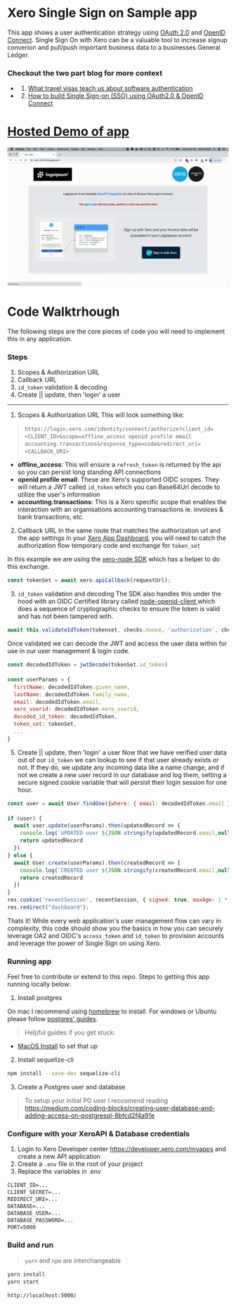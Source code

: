 # Xero Single Sign on Sample app
This app shows a user authentication strategy using [OAuth 2.0](https://oauth.net/2/) and [OpenID Connect](https://openid.net/connect/). Single Sign On with Xero can be a valuable tool to increase signup converion and pull/push important business data to a businesses General Ledger.

### Checkout the two part blog for more context
* 1) [What travel visas teach us about software authentication](#TODO-medium-link)
* 2) [How to build Single Sign-on (SSO) using OAuth2.0 & OpenID Connect](#TODO-medium-link)

# <a href="https://xero-sso.herokuapp.com" target="_blank">Hosted Demo of app</a>
![sso-demo](/sso-vid.gif)

# Code Walktrhough
The following steps are the core pieces of code you will need to implement this in any application.

### Steps 
1. Scopes & Authorization URL
2. Callback URL
3. `id_token` validation & decoding
5. Create || update, then 'login' a user

---
1. Scopes & Authorization URL
This will look something like:
> `https://login.xero.com/identity/connect/authorize?client_id=<CLIENT_ID>&scope=offline_access openid profile email accounting.transactions&response_type=code&redirect_uri=<CALLBACK_URI>`

* **offline_access**: This will ensure a `refresh_token` is returned by the api so you can persist long standing API connections
* **openid profile email**: These are Xero's supported OIDC scopes. They will return a JWT called `id_token` which you can Base64Url decode to utilize the user's information
* **accounting.transactions**: This is a Xero specific scope that enables the interaction with an organisations accounting transactions ie. invoices & bank transactions, etc.

2. Callback URL
In the same route that matches the authorization url and the app settings in your [Xero App Dashboard](https://developer.xero.com/myapps/), you will need to catch the authorization flow temporary code and exchange for `token_set`

In this example we are using the [xero-node SDK](https://github.com/XeroAPI/xero-node) which has a helper to do this exchange.
```javascript
const tokenSet = await xero.apiCallback(requestUrl);
```

3. `id_token` validation and decoding
The SDK also handles this under the hood with an OIDC Certified library called [node-openid-client ](https://openid.net/developers/certified/) which does a sequence of cryptographic checks to ensure the token is valid and has not been tampered with.
```javascript
await this.validateIdToken(tokenset, checks.nonce, 'authorization', checks.max_age, checks.state);
```
Once validated we can decode the JWT and access the user data within for use in our user management & login code.
```javascript
const decodedIdToken = jwtDecode(tokenSet.id_token)

const userParams = {
  firstName: decodedIdToken.given_name,
  lastName: decodedIdToken.family_name,
  email: decodedIdToken.email,
  xero_userid: decodedIdToken.xero_userid,
  decoded_id_token: decodedIdToken,
  token_set: tokenSet,
  ...
}
```

5. Create || update, then 'login' a user
Now that we have verified user data out of our `id_token` we can lookup to see if that user already exists or not. If they do, we update any incoming data like a name change, and if not we create a new user record in our database and log them, setting a secure signed cookie variable that will persist their login session for one hour.
```javascript
const user = await User.findOne({where: { email: decodedIdToken.email }})

if (user) {
  await user.update(userParams).then(updatedRecord => {
    console.log(`UPDATED user ${JSON.stringify(updatedRecord.email,null,2)}`)
    return updatedRecord
  })
} else {
  await User.create(userParams).then(createdRecord => {
    console.log(`CREATED user ${JSON.stringify(createdRecord.email,null,2)}`)
    return createdRecord
  })
}
res.cookie('recentSession', recentSession, { signed: true, maxAge: 1 * 60 * 60 * 1000 }) // 1 hour
res.redirect("dashboard");
```

Thats it! While every web application's user management flow can vary in complexity, this code should show you the basics in how you can securely leverage OA2 and OIDC's `access_token` and `id_token` to provision accounts and leverage the power of Single Sign on using Xero.


### Running app
Feel free to contribute or extend to this repo. Steps to getting this app running locally below:

1. Install postgres

On mac I recommend using [homebrew](https://wiki.postgresql.org/wiki/Homebrew) to install. For windows or Ubuntu please follow [postgres' guides](https://www.postgresql.org/download/).
> Helpful guides if you get stuck:
* [MacOS Install](https://www.robinwieruch.de/postgres-sql-macos-setup) to set that up

2) Install sequelize-cli
```bash
npm install --save-dev sequelize-cli
```
3) Create a Postgres user and database
> To setup your initial PG user I reccomend reading https://medium.com/coding-blocks/creating-user-database-and-adding-access-on-postgresql-8bfcd2f4a91e

### Configure with your XeroAPI & Database credentials
1) Login to Xero Developer center https://developer.xero.com/myapps and create a new API application
2) Create a `.env` file in the root of your project
3) Replace the variables in .env
```
CLIENT_ID=...
CLIENT_SECRET=...
REDIRECT_URI=...
DATABASE=...
DATABASE_USER=...
DATABASE_PASSWORD=...
PORT=5000
```

### Build and run
> `yarn` and `npm` are interchangeable
```sh
yarn install
yarn start
```
`http://localhost:5000/`
